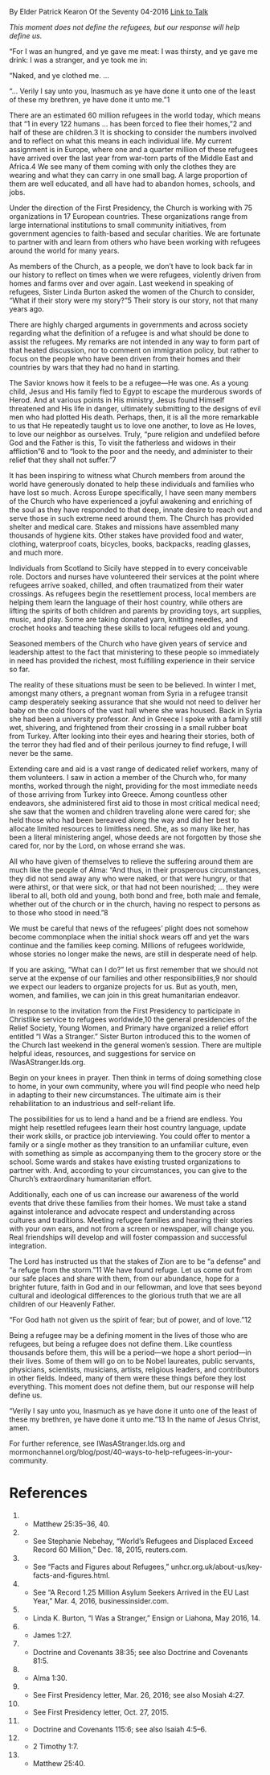 By Elder Patrick Kearon
Of the Seventy
04-2016
[Link to Talk](https://www.churchofjesuschrist.org/study/general-conference/2016/04/refuge-from-the-storm?lang=eng)

_This moment does not define the refugees, but our response will help define us._

“For I was an hungred, and ye gave me meat: I was thirsty, and ye gave me drink: I was a stranger, and ye took me in:

“Naked, and ye clothed me. …

“… Verily I say unto you, Inasmuch as ye have done it unto one of the least of these my brethren, ye have done it unto me.”1

There are an estimated 60 million refugees in the world today, which means that “1 in every 122 humans … has been forced to flee their homes,”2 and half of these are children.3 It is shocking to consider the numbers involved and to reflect on what this means in each individual life. My current assignment is in Europe, where one and a quarter million of these refugees have arrived over the last year from war-torn parts of the Middle East and Africa.4 We see many of them coming with only the clothes they are wearing and what they can carry in one small bag. A large proportion of them are well educated, and all have had to abandon homes, schools, and jobs.

Under the direction of the First Presidency, the Church is working with 75 organizations in 17 European countries. These organizations range from large international institutions to small community initiatives, from government agencies to faith-based and secular charities. We are fortunate to partner with and learn from others who have been working with refugees around the world for many years.

As members of the Church, as a people, we don’t have to look back far in our history to reflect on times when we were refugees, violently driven from homes and farms over and over again. Last weekend in speaking of refugees, Sister Linda Burton asked the women of the Church to consider, “What if their story were my story?”5 Their story is our story, not that many years ago.

There are highly charged arguments in governments and across society regarding what the definition of a refugee is and what should be done to assist the refugees. My remarks are not intended in any way to form part of that heated discussion, nor to comment on immigration policy, but rather to focus on the people who have been driven from their homes and their countries by wars that they had no hand in starting.

The Savior knows how it feels to be a refugee—He was one. As a young child, Jesus and His family fled to Egypt to escape the murderous swords of Herod. And at various points in His ministry, Jesus found Himself threatened and His life in danger, ultimately submitting to the designs of evil men who had plotted His death. Perhaps, then, it is all the more remarkable to us that He repeatedly taught us to love one another, to love as He loves, to love our neighbor as ourselves. Truly, “pure religion and undefiled before God and the Father is this, To visit the fatherless and widows in their affliction”6 and to “look to the poor and the needy, and administer to their relief that they shall not suffer.”7

It has been inspiring to witness what Church members from around the world have generously donated to help these individuals and families who have lost so much. Across Europe specifically, I have seen many members of the Church who have experienced a joyful awakening and enriching of the soul as they have responded to that deep, innate desire to reach out and serve those in such extreme need around them. The Church has provided shelter and medical care. Stakes and missions have assembled many thousands of hygiene kits. Other stakes have provided food and water, clothing, waterproof coats, bicycles, books, backpacks, reading glasses, and much more.

Individuals from Scotland to Sicily have stepped in to every conceivable role. Doctors and nurses have volunteered their services at the point where refugees arrive soaked, chilled, and often traumatized from their water crossings. As refugees begin the resettlement process, local members are helping them learn the language of their host country, while others are lifting the spirits of both children and parents by providing toys, art supplies, music, and play. Some are taking donated yarn, knitting needles, and crochet hooks and teaching these skills to local refugees old and young.

Seasoned members of the Church who have given years of service and leadership attest to the fact that ministering to these people so immediately in need has provided the richest, most fulfilling experience in their service so far.

The reality of these situations must be seen to be believed. In winter I met, amongst many others, a pregnant woman from Syria in a refugee transit camp desperately seeking assurance that she would not need to deliver her baby on the cold floors of the vast hall where she was housed. Back in Syria she had been a university professor. And in Greece I spoke with a family still wet, shivering, and frightened from their crossing in a small rubber boat from Turkey. After looking into their eyes and hearing their stories, both of the terror they had fled and of their perilous journey to find refuge, I will never be the same.

Extending care and aid is a vast range of dedicated relief workers, many of them volunteers. I saw in action a member of the Church who, for many months, worked through the night, providing for the most immediate needs of those arriving from Turkey into Greece. Among countless other endeavors, she administered first aid to those in most critical medical need; she saw that the women and children traveling alone were cared for; she held those who had been bereaved along the way and did her best to allocate limited resources to limitless need. She, as so many like her, has been a literal ministering angel, whose deeds are not forgotten by those she cared for, nor by the Lord, on whose errand she was.

All who have given of themselves to relieve the suffering around them are much like the people of Alma: “And thus, in their prosperous circumstances, they did not send away any who were naked, or that were hungry, or that were athirst, or that were sick, or that had not been nourished; … they were liberal to all, both old and young, both bond and free, both male and female, whether out of the church or in the church, having no respect to persons as to those who stood in need.”8

We must be careful that news of the refugees’ plight does not somehow become commonplace when the initial shock wears off and yet the wars continue and the families keep coming. Millions of refugees worldwide, whose stories no longer make the news, are still in desperate need of help.

If you are asking, “What can I do?” let us first remember that we should not serve at the expense of our families and other responsibilities,9 nor should we expect our leaders to organize projects for us. But as youth, men, women, and families, we can join in this great humanitarian endeavor.

In response to the invitation from the First Presidency to participate in Christlike service to refugees worldwide,10 the general presidencies of the Relief Society, Young Women, and Primary have organized a relief effort entitled “I Was a Stranger.” Sister Burton introduced this to the women of the Church last weekend in the general women’s session. There are multiple helpful ideas, resources, and suggestions for service on IWasAStranger.lds.org.

Begin on your knees in prayer. Then think in terms of doing something close to home, in your own community, where you will find people who need help in adapting to their new circumstances. The ultimate aim is their rehabilitation to an industrious and self-reliant life.

The possibilities for us to lend a hand and be a friend are endless. You might help resettled refugees learn their host country language, update their work skills, or practice job interviewing. You could offer to mentor a family or a single mother as they transition to an unfamiliar culture, even with something as simple as accompanying them to the grocery store or the school. Some wards and stakes have existing trusted organizations to partner with. And, according to your circumstances, you can give to the Church’s extraordinary humanitarian effort.

Additionally, each one of us can increase our awareness of the world events that drive these families from their homes. We must take a stand against intolerance and advocate respect and understanding across cultures and traditions. Meeting refugee families and hearing their stories with your own ears, and not from a screen or newspaper, will change you. Real friendships will develop and will foster compassion and successful integration.

The Lord has instructed us that the stakes of Zion are to be “a defense” and “a refuge from the storm.”11 We have found refuge. Let us come out from our safe places and share with them, from our abundance, hope for a brighter future, faith in God and in our fellowman, and love that sees beyond cultural and ideological differences to the glorious truth that we are all children of our Heavenly Father.

“For God hath not given us the spirit of fear; but of power, and of love.”12

Being a refugee may be a defining moment in the lives of those who are refugees, but being a refugee does not define them. Like countless thousands before them, this will be a period—we hope a short period—in their lives. Some of them will go on to be Nobel laureates, public servants, physicians, scientists, musicians, artists, religious leaders, and contributors in other fields. Indeed, many of them were these things before they lost everything. This moment does not define them, but our response will help define us.

“Verily I say unto you, Inasmuch as ye have done it unto one of the least of these my brethren, ye have done it unto me.”13 In the name of Jesus Christ, amen.



For further reference, see IWasAStranger.lds.org and mormonchannel.org/blog/post/40-ways-to-help-refugees-in-your-community.

# References
1. - Matthew 25:35–36, 40.
2. - See Stephanie Nebehay, “World’s Refugees and Displaced Exceed Record 60 Million,” Dec. 18, 2015, reuters.com.
3. - See “Facts and Figures about Refugees,” unhcr.org.uk/about-us/key-facts-and-figures.html.
4. - See “A Record 1.25 Million Asylum Seekers Arrived in the EU Last Year,” Mar. 4, 2016, businessinsider.com.
5. - Linda K. Burton, “I Was a Stranger,” Ensign or Liahona, May 2016, 14.
6. - James 1:27.
7. - Doctrine and Covenants 38:35; see also Doctrine and Covenants 81:5.
8. - Alma 1:30.
9. - See First Presidency letter, Mar. 26, 2016; see also Mosiah 4:27.
10. - See First Presidency letter, Oct. 27, 2015.
11. - Doctrine and Covenants 115:6; see also Isaiah 4:5–6.
12. - 2 Timothy 1:7.
13. - Matthew 25:40.